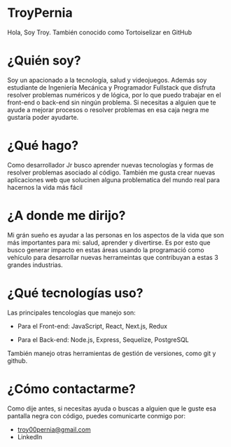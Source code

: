 # TroyPernia
Hola, Soy Troy. También conocido como Tortoiselizar en GitHub

# ¿Quién soy?
Soy un apacionado a la tecnología, salud y videojuegos. Además soy estudiante de Ingeniería Mecánica y Programador Fullstack que disfruta resolver problemas numéricos y  de lógica, por lo que puedo trabajar en el front-end o back-end sin ningún problema. Si necesitas a alguien que te ayude a mejorar procesos o resolver problemas en esa caja negra me gustaría poder ayudarte.

# ¿Qué hago?
Como desarrollador Jr busco aprender nuevas tecnologías y formas de resolver problemas asociado al código. También me gusta crear nuevas aplicaciones web que solucinen alguna problematica del mundo real para hacernos la vida más fácil

# ¿A donde me dirijo?
Mi grán sueño es ayudar a las personas en los aspectos de la vida que son más importantes para mi: salud, aprender y divertirse. Es por esto que busco generar impacto en estas áreas usando la programació como vehículo para desarrollar nuevas herrameintas que contribuyan a estas 3 grandes industrias.

# ¿Qué tecnologías uso?
Las principales tencologías que manejo son:

* Para el Front-end: JavaScript, React, Next.js, Redux

* Para el Back-end: Node.js, Express, Sequelize, PostgreSQL

También manejo otras herramientas de gestión de versiones, como git y github.

# ¿Cómo contactarme?
Como dije antes, si necesitas ayuda o buscas a alguien que le guste esa pantalla negra con código, puedes comunicarte conmigo por:

* troy00pernia@gmail.com
* LinkedIn
